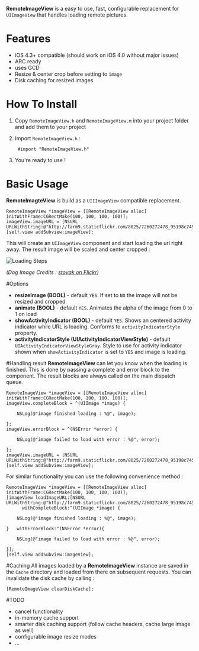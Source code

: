 **RemoteImageView** is a easy to use, fast, configurable replacement for `UIImageView` that handles loading  remote pictures.

# Features
* iOS 4.3+ compatible (should work on iOS 4.0 without major issues)
* ARC ready
* uses GCD
* Resize & center crop before setting to `image`
* Disk caching for resized images

# How To Install 
1. Copy `RemoteImageView.h` and `RemoteImageView.m` into your project folder and add them to your project
2. Import `RemoteImageView.h` : 
		
		#import "RemoteImageView.h"
3. You're ready to use ! 


# Basic Usage
**RemoteImagteView** is build as a `UIIImageView` compatible replacement. 

	RemoteImageView *imageView = [[RemoteImageView alloc] initWithFrame:CGRectMake(100, 100, 100, 100)];
	imageView.imageURL = [NSURL URLWithString:@"http://farm9.staticflickr.com/8025/7260272478_95198c7452_z.jpg"];
	[self.view addSubview:imageView];
	
This will create an `UIImageView` component and start loading the url right away. The result image will be scaled and center cropped :

![Loading Steps](http://i.imgur.com/k86Bu.png)

*(Dog Image Credits : [stovak on Flickr](http://www.flickr.com/photos/stovak/7260272478/))*

#Options
* **resizeImage (BOOL)** - default `YES`. If set to `NO` the image will not be resized and cropped 
* **animate (BOOL)** - default `YES`. Animates the alpha of the image from 0 to 1 on load
* **showActivityIndicator (BOOL)** - default `YES`. Shows an centered activity indicator while URL is loading. Conforms to `activityIndicatorStyle` property.
* **activityIndicatorStyle (UIActivityIndicatorViewStyle)** - default `UIActivityIndicatorViewStyleGray`. Style to use for activity indicator shown when `showActivityIndicator` is set to `YES` and image is loading.


#Handling result
**RemoteImageView** can let you know when the loading is finished. This is done by passing a complete and error block to the component. The result blocks are always called on the main dispatch queue. 

    RemoteImageView *imageView = [[RemoteImageView alloc] initWithFrame:CGRectMake(100, 100, 100, 100)];
    imageView.completeBlock = ^(UIImage *image) {
    
        NSLog(@"image finished loading : %@", image);
        
    };
    imageView.errorBlock = ^(NSError *error) {
    
        NSLog(@"image failed to load with error : %@", error);
        
    };
	imageView.imageURL = [NSURL URLWithString:@"http://farm9.staticflickr.com/8025/7260272478_95198c7452_z.jpg"];
    [self.view addSubview:imageView];

For similar functionality you can use the following convenience method :  

    RemoteImageView *imageView = [[RemoteImageView alloc] initWithFrame:CGRectMake(100, 100, 100, 100)];
    [imageView loadImageURL:[NSURL URLWithString:@"http://farm9.staticflickr.com/8025/7260272478_95198c7452_z.jpg"] 
          withCompleteBlock:^(UIImage *image) {
          
        NSLog(@"image finished loading : %@", image);
        
    }   withErrorBlock:^(NSError *error){
    
        NSLog(@"image failed to load with error : %@", error);
        
    }];
    [self.view addSubview:imageView];
    
#Caching
All images loaded by a **RemoteImageView** instance are saved in the `Cache` directory and loaded from there on subsequent requests. 
You can invalidate the disk cache by calling : 
	
	[RemoteImageView clearDiskCache];


#TODO 
* cancel functionality
* in-memory cache support
* smarter disk caching support (follow cache headers, cache large image as well)
* configurable image resize modes
* ...
